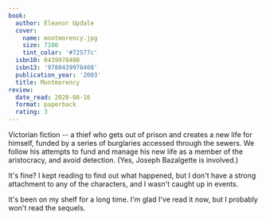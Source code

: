 ```yaml
---
book:
  author: Eleanor Updale
  cover:
    name: montmorency.jpg
    size: 7100
    tint_color: '#72577c'
  isbn10: 0439978408
  isbn13: '9780439978408'
  publication_year: '2003'
  title: Montmorency
review:
  date_read: 2020-08-16
  format: paperback
  rating: 3
---
```


Victorian fiction -- a thief who gets out of prison and creates a new life for himself, funded by a series of burglaries accessed through the sewers.
We follow his attempts to fund and manage his new life as a member of the aristocracy, and avoid detection.
(Yes, Joseph Bazalgette is involved.)

It's fine?
I kept reading to find out what happened, but I don't have a strong attachment to any of the characters, and I wasn't caught up in events.

It's been on my shelf for a long time.
I'm glad I've read it now, but I probably won't read the sequels.